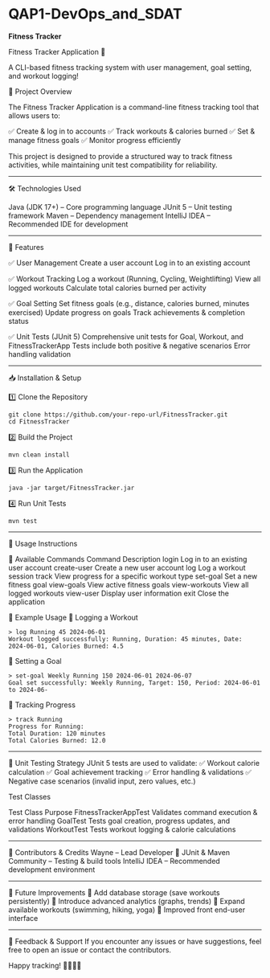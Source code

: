 # QAP1-DevOps_and_SDAT
**Fitness Tracker**

Fitness Tracker Application 🚀

A CLI-based fitness tracking system with user management, goal setting, and workout logging!

📌 Project Overview

The Fitness Tracker Application is a command-line fitness tracking tool that allows users to:

✅ Create & log in to accounts
✅ Track workouts & calories burned
✅ Set & manage fitness goals
✅ Monitor progress efficiently

This project is designed to provide a structured way to track fitness activities, while maintaining unit test compatibility for reliability.

-------------------------------------------------------------------------------
🛠 Technologies Used

Java (JDK 17+) – Core programming language
JUnit 5 – Unit testing framework
Maven – Dependency management
IntelliJ IDEA – Recommended IDE for development

-------------------------------------------------------------------------------
🚀 Features

✅ User Management
Create a user account
Log in to an existing account

✅ Workout Tracking
Log a workout (Running, Cycling, Weightlifting)
View all logged workouts
Calculate total calories burned per activity

✅ Goal Setting
Set fitness goals (e.g., distance, calories burned, minutes exercised)
Update progress on goals
Track achievements & completion status

✅ Unit Tests (JUnit 5)
Comprehensive unit tests for Goal, Workout, and FitnessTrackerApp
Tests include both positive & negative scenarios
Error handling validation

-------------------------------------------------------------------------------

📥 Installation & Setup

1️⃣ Clone the Repository

    git clone https://github.com/your-repo-url/FitnessTracker.git
    cd FitnessTracker

2️⃣ Build the Project

    mvn clean install

3️⃣ Run the Application

    java -jar target/FitnessTracker.jar

4️⃣ Run Unit Tests

    mvn test

-------------------------------------------------------------------------------

📝 Usage Instructions

🔹 Available Commands
Command	                                                    Description
login	                                      Log in to an existing user account
create-user	                                Create a new user account
log	                                        Log a workout session
track	                                      View progress for a specific workout type
set-goal	                                  Set a new fitness goal
view-goals	                                View active fitness goals
view-workouts	                              View all logged workouts
view-user	                                  Display user information
exit	                                      Close the application

🔹 Example Usage
🔸 Logging a Workout

    > log Running 45 2024-06-01
    Workout logged successfully: Running, Duration: 45 minutes, Date: 2024-06-01, Calories Burned: 4.5

🔸 Setting a Goal

    > set-goal Weekly Running 150 2024-06-01 2024-06-07
    Goal set successfully: Weekly Running, Target: 150, Period: 2024-06-01 to 2024-06-

🔸 Tracking Progress

    > track Running
    Progress for Running:
    Total Duration: 120 minutes
    Total Calories Burned: 12.0

-------------------------------------------------------------------------------


📌 Unit Testing Strategy
JUnit 5 tests are used to validate: ✅ Workout calorie calculation ✅ Goal achievement tracking ✅ Error handling & validations ✅ Negative case scenarios (invalid input, zero values, etc.)

Test Classes

Test Class	                                   Purpose
FitnessTrackerAppTest	                        Validates command execution & error handling
GoalTest	                                    Tests goal creation, progress updates, and validations
WorkoutTest	                                  Tests workout logging & calorie calculations

-------------------------------------------------------------------------------
🔗 Contributors & Credits
Wayne – Lead Developer 🚀
JUnit & Maven Community – Testing & build tools
IntelliJ IDEA – Recommended development environment

-------------------------------------------------------------------------------

🔧 Future Improvements
🔹 Add database storage (save workouts persistently) 
🔹 Introduce advanced analytics (graphs, trends) 
🔹 Expand available workouts (swimming, hiking, yoga)
🔹 Improved front end-user interface


-------------------------------------------------------------------------------
📩 Feedback & Support
If you encounter any issues or have suggestions, feel free to open an issue or contact the contributors.

Happy tracking! 🏋️‍♂️🎯🚀




